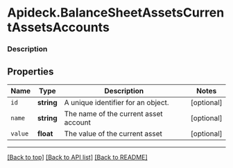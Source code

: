 # Apideck.BalanceSheetAssetsCurrentAssetsAccounts

### Description

## Properties
Name | Type | Description | Notes
------------ | ------------- | ------------- | -------------
`id` | **string** | A unique identifier for an object. | [optional] 
`name` | **string** | The name of the current asset account | [optional] 
`value` | **float** | The value of the current asset | [optional] 





---

[[Back to top]](#) [[Back to API list]](../../../../README.md#documentation-for-api-endpoints) [[Back to README]](../../../../README.md)


